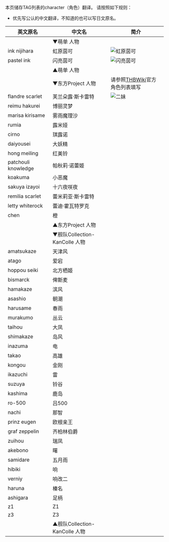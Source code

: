 本页储存TAG列表的character（角色）翻译。
请按照如下规则：
* 优先写公认的中文翻译，不知道的也可以写日文原名。

| 英文原名 | 中文名 | 简介 |
| -------- | ---------------------- | ---------------------------------------- |
| | ▼萌单 人物 | |
| ink nijihara | 虹原茵可 | ![虹原茵可](http://ww3.sinaimg.cn/large/6c84b2d6gw1f361447u84j205k07waac.jpg) |
| pastel ink | 闪亮茵可 | ![闪亮茵可](http://ww3.sinaimg.cn/large/6c84b2d6gw1f36134flq4j205k08674h.jpg) |
| | ▲萌单 人物 | |
| | ▼东方Project 人物 | 请参照[THBWiki](http://thwiki.cc/%E5%AE%98%E6%96%B9%E8%A7%92%E8%89%B2%E5%88%97%E8%A1%A8)官方角色列表填写 |
| flandre scarlet | 芙兰朵露·斯卡雷特 | ![二妹](http://exhentai.org/t/72/3c/723ca0e20e7cbf1b9f83c3a082c37b560de437aa-2602261-1787-2500-jpg_l.jpg) |
| reimu hakurei | 博丽灵梦 | |
| marisa kirisame | 雾雨魔理沙 | |
| rumia | 露米娅 | |
| cirno | 琪露诺 | |
| daiyousei | 大妖精 | |
| hong meiling | 红美铃 | |
| patchouli knowledge | 帕秋莉·诺蕾姬 | |
| koakuma | 小恶魔 | |
| sakuya izayoi | 十六夜咲夜 | |
| remilia scarlet | 蕾米莉亚·斯卡雷特 | |
| letty whiterock | 蕾迪·霍瓦特罗克 | |
| chen | 橙 | |
| | ▲东方Project 人物 | |
| | ▼舰队Collection-KanColle 人物 | |
| amatsukaze | 天津风 |
| atago | 爱宕 |
| hoppou seiki | 北方栖姬 |
| bismarck | 俾斯麦 |
| hamakaze | 滨风 |
| asashio | 朝潮 |
| harusame | 春雨 |
| murakumo | 丛云 |
| taihou | 大凤 |
| shimakaze | 岛风 |
| inazuma | 电 |
| takao | 高雄 |
| kongou | 金刚 |
| ikazuchi | 雷 |
| suzuya | 铃谷 |
| kashima | 鹿岛 |
| ro-500 | 吕500 |
| nachi | 那智 |
| prinz eugen | 欧根亲王 |
| graf zeppelin | 齐柏林伯爵 |
| zuihou | 瑞凤 |
| akebono | 曙 |
| samidare | 五月雨 |
| hibiki | 响 |
| verniy | 响改二 |
| haruna | 榛名 |
| ashigara | 足柄 |
| z1 | Z1 |
| z3 | Z3 |
| | ▲舰队Collection-KanColle 人物 | |
